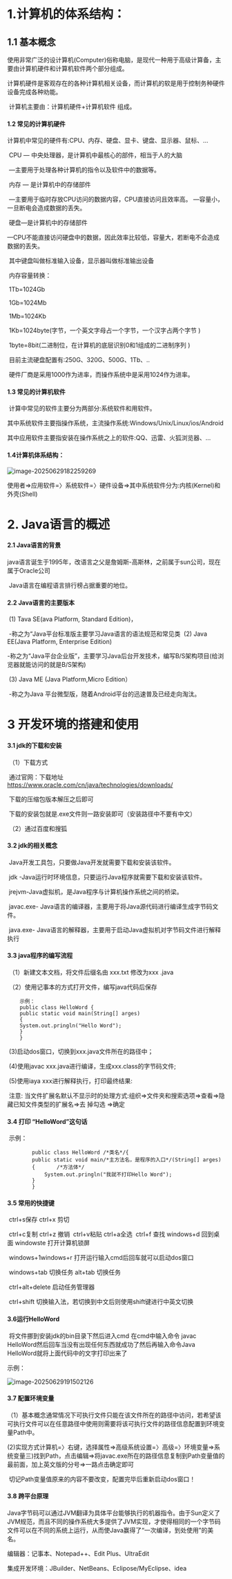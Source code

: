 # 1.计算机的体系结构：

## 1.1 基本概念

​	使用非常广泛的设计算机(Computer)俗称电脑，是现代一种用于高级计算备，主要由计算机硬件和计算机软件两个部分组成。

​	计算机硬件是客观存在的各种计算机相关设备，而计算机的软是用于控制务种硬件设备完成各种劝能。

​	计算机主要由：计算机硬件+计算机软件 组成。

#### 1.2 常见的计算机硬件

​	计算机中常见的硬件有:CPU、内存、硬盘、显卡、键盘、显示器、鼠标、...

​	CPU — 中央处理器，是计算机中最核心的部件，相当于人的大脑

​		 —主要用于处理各种计算机的指令以及软件中的数据等。

​	内存 — 是计算机中的存储部件

​		 —主要用于临时存放CPU访问的数据内容，CPU直接访问且效率高。
​		 —容量小，一旦断电会造成数据的丢失。

​		硬盘—是计算机中的存储部件

​			—CPU不能直接访问硬盘中的数据，因此效率比较低，容量大，若断电不会造成数据的丢失。

​	    其中键盘叫做标准输入设备，显示器叫做标准输出设备

​	内存容量转换：

​		1Tb=1024Gb

​		1Gb=1024Mb

​		1Mb=1024Kb

​		1Kb=1024byte(字节，一个英文字母占一个字节，一个汉字占两个字节 )

​		1byte=8bit(二进制位，在计算机的底层识别0和1组成的二进制序列 )

​		目前主流硬盘配置有:250G、320G、500G、1Tb、..

​		硬件厂商是采用1000作为进率，而操作系统中是采用1024作为进率。

#### 	1.3  常见的计算机软件

​			计算中常见的软件主要分为两部分:系统软件和用软件。

​			其中系统软件主要指操作系统，主流操作系统:Windows/Unix/Linux/ios/Android

​			其中应用软件主要指安装在操作系统之上的软件:QQ、迅雷、火狐浏览器、...

#### 	1.4计算机体系结构：

![image-20250629182259269](C:\Users\35113\AppData\Roaming\Typora\typora-user-images\image-20250629182259269.png)

​			使用者=>应用软件=〉系统软件=〉硬件设备=>其中系统软件分为:内核(Kernel)和外壳(Shell)

# 2. Java语言的概述

#### 	2.1 Java语言的背景

​		java语言诞生于1995年，改语言之父是詹姆斯-高斯林，之前属于sun公司，现在属于Oracle公司

​		Java语言在编程语言排行榜占据重要的地位。

#### 	2.2 Java语言的主要版本

​		(1) Tava SE(ava Platform, Standard Edition)，

​			-称之为“Java平台标准版主要学习Java语言的语法规范和常见类
​		(2) Java EE(Java Platform, Enterprise Edition)

​			-称之为“Java平台企业版”，主要学习Java后台开发技术，编写B/S架构项目(给浏览器就能访问的就是B/S架构)

​		(3) Java ME (Java Platform,Micro Edition）

​			-称之为Java 平台微型版，随着Android平台的迅速普及已经走向淘汰。

# 3 开发环境的搭建和使用

#### 	3.1 jdk的下载和安装

​	（1）下载方式

​	通过官网：下载地址 https://www.oracle.com/cn/java/technologies/downloads/

​	下载的压缩包版本解压之后即可

​	下载的安装包就是.exe文件则一路安装即可（安装路径中不要有中文）

​	（2）通过百度和搜狐

#### 	3.2 jdk的相关概念

​		Java开发工具包，只要做Java开发就需要下载和安装该软件。

​		jdk -Java运行时环境信息，只要运行Java程序就需要下载和安装该软件。

​		jrejvm-Java虚拟机，是Java程序与计算机操作系统之间的桥梁。

​		javac.exe- Java语言的编译器，主要用于将Java源代码进行编译生成字节码文件。

​		java.exe- Java语言的解释器，主要用于启动Java虚拟机对字节码文件进行解释执行

#### 	3.3 java程序的编写流程 

​		（1）新建文本文档，将文件后缀名由 xxx.txt 修改为xxx .java 

​		（2）使用记事本的方式打开文件，编写java代码后保存

		示例：
		public class HelloWord {
		public static void main(String[] arges)
		{
		System.out.pringln("Hello Word");
		}
		}
​	(3)启动dos窗口，切换到xxx.java文件所在的路径中；

​	(4)使用javac xxx.java进行编译，生成xxx.class的字节码文件;

​	(5)使用iaya xxx进行解释执行，打印最终结果:

​	注意:
​	当文件扩展名默认不显示时的处理方式:组织=>文件夹和搜索选项=>查看=>隐藏已知文件类型的扩展名=>去	掉勾选 =>确定	

####  	3.4   打印 “HelloWord”这句话

​		示例：

			public class HelloWord /*类名*/{
			public static void main/*主方法名，是程序的入口*/(String[] arges)
			{		/*方法体*/
				System.out.pringln("我就不打印Hello Word");
			}
			}

#### 	3.5 常用的快捷键

​       ctrl+s保存	ctrl+x 剪切

​	ctrl+c复制	ctrl+z 撤销
​	ctrl+v粘贴	ctrl+a全选
​	ctrl+f 查找
​	windows+d 回到桌面	windowste 打开计算机锁屏

​	windows+1windows+r 打开运行输入cmd后回车就可以启动dos窗口

​	windows+tab 切换任务 	alt+tab 切换任务

​	ctrl+alt+delete 启动任务管理器	

​	ctrl+shift 切换输入法，若切换到中文后则使用shift键进行中英文切换

#### 	3.6运行HelloWord

​		将文件挪到安装jdk的bin目录下然后进入cmd  在cmd中输入命令 javac HelloWord然后回车当没有出现任何东西就成功了然后再输入命令Java HelloWord就将上面代码中的文字打印出来了

示例：

![image-20250629191502126](C:\Users\35113\AppData\Roaming\Typora\typora-user-images\image-20250629191502126.png)

#### 	3.7 配置环境变量

​	（1）基本概念通常情况下可执行文件只能在该文件所在的路径中访问，若希望该可执行文件可以在任意路径中使用则需要将该可执行文件的路径信息配置到环境变量Path中。

​	    (2)实现方式计算机=〉右键，选择属性=>高级系统设置=〉高级=〉环境变量=>系统变量三)找到Path，点击编辑=>将javac.exe所在的路径信息复制到Path变量值的最前面，加上英文版的分号=>一路点击确定即可

​	切记Path变量值原来的内容不要改变，配置完毕后重新启动dos窗口！

#### 	3.8 跨平台原理

​	Java字节码可以通过JVM翻译为具体平台能够执行的机器指令。由于Sun定义了JVM规范，而且不同的操作系统大多提供了JVM实现，才使得相同的一个字节码文件可以在不同的系统上运行，从而使Java赢得了“一次编译，到处使用”的美名。

编辑器：记事本、Notepad++、Edit Plus、UltraEdit

集成开发环境：JBuilder、NetBeans、Eclipose/MyEclipse、idea